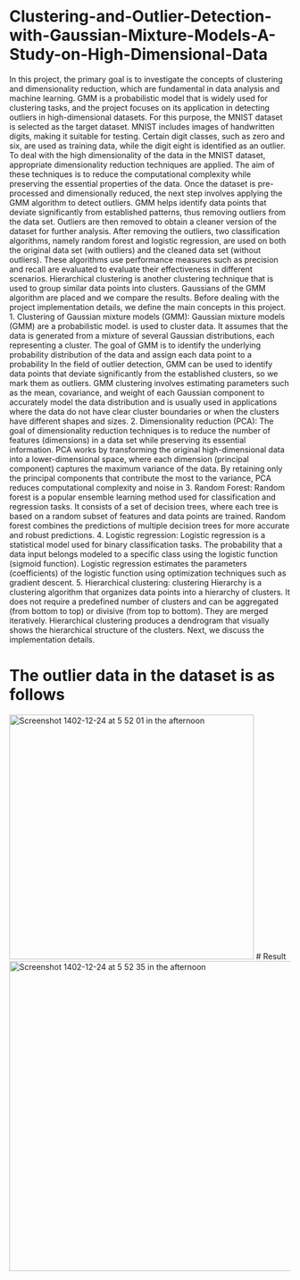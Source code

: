 # Clustering-and-Outlier-Detection-with-Gaussian-Mixture-Models-A-Study-on-High-Dimensional-Data

In this project, the primary goal is to investigate the concepts of clustering and dimensionality reduction, which are fundamental in data analysis and machine learning.
GMM is a probabilistic model that is widely used for clustering tasks, and the project focuses on its application in detecting outliers in high-dimensional datasets. For this purpose, the MNIST dataset is selected as the target dataset. MNIST includes images of handwritten digits, making it suitable for testing. Certain digit classes, such as zero and six, are used as training data, while the digit eight is identified as an outlier. To deal with the high dimensionality of the data in the MNIST dataset, appropriate dimensionality reduction techniques are applied. The aim of these techniques is to reduce the computational complexity while preserving the essential properties of the data. Once the dataset is pre-processed and dimensionally reduced, the next step involves applying the GMM algorithm to detect outliers. GMM helps identify data points that deviate significantly from established patterns, thus removing outliers from the data set. Outliers are then removed to obtain a cleaner version of the dataset for further analysis. After removing the outliers, two classification algorithms, namely random forest and logistic regression, are used on both the original data set (with outliers) and the cleaned data set (without outliers). These algorithms use performance measures such as precision and recall are evaluated to evaluate their effectiveness in different scenarios. Hierarchical clustering is another clustering technique that is used to group similar data points into clusters. Gaussians of the GMM algorithm are placed and we compare the results. Before dealing with the project implementation details, we define the main concepts in this project. 1. Clustering of Gaussian mixture models (GMM): Gaussian mixture models (GMM) are a probabilistic model. is used to cluster data. It assumes that the data is generated from a mixture of several Gaussian distributions, each representing a cluster. The goal of GMM is to identify the underlying probability distribution of the data and assign each data point to a probability In the field of outlier detection, GMM can be used to identify data points that deviate significantly from the established clusters, so we mark them as outliers.
GMM clustering involves estimating parameters such as the mean, covariance, and weight of each Gaussian component to accurately model the data distribution and is usually used in applications where the data do not have clear cluster boundaries or when the clusters have different shapes and sizes. 2. Dimensionality reduction (PCA): The goal of dimensionality reduction techniques is to reduce the number of features (dimensions) in a data set while preserving its essential information.
PCA works by transforming the original high-dimensional data into a lower-dimensional space, where each dimension (principal component) captures the maximum variance of the data. By retaining only the principal components that contribute the most to the variance, PCA reduces computational complexity and noise in 3. Random Forest: Random forest is a popular ensemble learning method used for classification and regression tasks. It consists of a set of decision trees, where each tree is based on a random subset of features and data points are trained. Random forest combines the predictions of multiple decision trees for more accurate and robust predictions. 4. Logistic regression: Logistic regression is a statistical model used for binary classification tasks. The probability that a data input belongs modeled to a specific class using the logistic function (sigmoid function). Logistic regression estimates the parameters (coefficients) of the logistic function using optimization techniques such as gradient descent. 5. Hierarchical clustering: clustering Hierarchy is a clustering algorithm that organizes data points into a hierarchy of clusters. It does not require a predefined number of clusters and can be aggregated (from bottom to top) or divisive (from top to bottom). They are merged iteratively. Hierarchical clustering produces a dendrogram that visually shows the hierarchical structure of the clusters. Next, we discuss the implementation details.

# The outlier data in the dataset is as follows
<img width="438" alt="Screenshot 1402-12-24 at 5 52 01 in the afternoon" src="https://github.com/nrgsrzd/Clustering-and-Outlier-Detection-with-Gaussian-Mixture-Models-A-Study-on-High-Dimensional-Data/assets/66438749/4686af05-d576-4df9-b975-3b625112b04a">
# Result
<img width="555" alt="Screenshot 1402-12-24 at 5 52 35 in the afternoon" src="https://github.com/nrgsrzd/Clustering-and-Outlier-Detection-with-Gaussian-Mixture-Models-A-Study-on-High-Dimensional-Data/assets/66438749/1a59a861-b157-44f4-8dbf-8a8da2a3427d">
